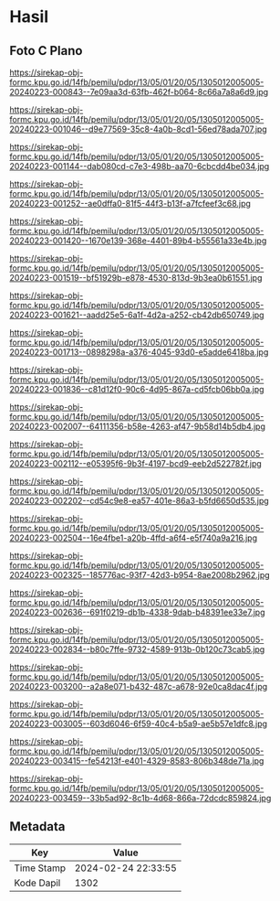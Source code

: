 # Hasil

## Foto C Plano

https://sirekap-obj-formc.kpu.go.id/14fb/pemilu/pdpr/13/05/01/20/05/1305012005005-20240223-000843--7e09aa3d-63fb-462f-b064-8c66a7a8a6d9.jpg

https://sirekap-obj-formc.kpu.go.id/14fb/pemilu/pdpr/13/05/01/20/05/1305012005005-20240223-001046--d9e77569-35c8-4a0b-8cd1-56ed78ada707.jpg

https://sirekap-obj-formc.kpu.go.id/14fb/pemilu/pdpr/13/05/01/20/05/1305012005005-20240223-001144--dab080cd-c7e3-498b-aa70-6cbcdd4be034.jpg

https://sirekap-obj-formc.kpu.go.id/14fb/pemilu/pdpr/13/05/01/20/05/1305012005005-20240223-001252--ae0dffa0-81f5-44f3-b13f-a7fcfeef3c68.jpg

https://sirekap-obj-formc.kpu.go.id/14fb/pemilu/pdpr/13/05/01/20/05/1305012005005-20240223-001420--1670e139-368e-4401-89b4-b55561a33e4b.jpg

https://sirekap-obj-formc.kpu.go.id/14fb/pemilu/pdpr/13/05/01/20/05/1305012005005-20240223-001519--bf51929b-e878-4530-813d-9b3ea0b61551.jpg

https://sirekap-obj-formc.kpu.go.id/14fb/pemilu/pdpr/13/05/01/20/05/1305012005005-20240223-001621--aadd25e5-6a1f-4d2a-a252-cb42db650749.jpg

https://sirekap-obj-formc.kpu.go.id/14fb/pemilu/pdpr/13/05/01/20/05/1305012005005-20240223-001713--0898298a-a376-4045-93d0-e5adde6418ba.jpg

https://sirekap-obj-formc.kpu.go.id/14fb/pemilu/pdpr/13/05/01/20/05/1305012005005-20240223-001836--c81d12f0-90c6-4d95-867a-cd5fcb06bb0a.jpg

https://sirekap-obj-formc.kpu.go.id/14fb/pemilu/pdpr/13/05/01/20/05/1305012005005-20240223-002007--64111356-b58e-4263-af47-9b58d14b5db4.jpg

https://sirekap-obj-formc.kpu.go.id/14fb/pemilu/pdpr/13/05/01/20/05/1305012005005-20240223-002112--e05395f6-9b3f-4197-bcd9-eeb2d522782f.jpg

https://sirekap-obj-formc.kpu.go.id/14fb/pemilu/pdpr/13/05/01/20/05/1305012005005-20240223-002202--cd54c9e8-ea57-401e-86a3-b5fd6650d535.jpg

https://sirekap-obj-formc.kpu.go.id/14fb/pemilu/pdpr/13/05/01/20/05/1305012005005-20240223-002504--16e4fbe1-a20b-4ffd-a6f4-e5f740a9a216.jpg

https://sirekap-obj-formc.kpu.go.id/14fb/pemilu/pdpr/13/05/01/20/05/1305012005005-20240223-002325--185776ac-93f7-42d3-b954-8ae2008b2962.jpg

https://sirekap-obj-formc.kpu.go.id/14fb/pemilu/pdpr/13/05/01/20/05/1305012005005-20240223-002636--691f0219-db1b-4338-9dab-b48391ee33e7.jpg

https://sirekap-obj-formc.kpu.go.id/14fb/pemilu/pdpr/13/05/01/20/05/1305012005005-20240223-002834--b80c7ffe-9732-4589-913b-0b120c73cab5.jpg

https://sirekap-obj-formc.kpu.go.id/14fb/pemilu/pdpr/13/05/01/20/05/1305012005005-20240223-003200--a2a8e071-b432-487c-a678-92e0ca8dac4f.jpg

https://sirekap-obj-formc.kpu.go.id/14fb/pemilu/pdpr/13/05/01/20/05/1305012005005-20240223-003005--603d6046-6f59-40c4-b5a9-ae5b57e1dfc8.jpg

https://sirekap-obj-formc.kpu.go.id/14fb/pemilu/pdpr/13/05/01/20/05/1305012005005-20240223-003415--fe54213f-e401-4329-8583-806b348de71a.jpg

https://sirekap-obj-formc.kpu.go.id/14fb/pemilu/pdpr/13/05/01/20/05/1305012005005-20240223-003459--33b5ad92-8c1b-4d68-866a-72dcdc859824.jpg


## Metadata

| Key        | Value               |
| ---------- | ------------------- |
| Time Stamp | 2024-02-24 22:33:55 |
| Kode Dapil | 1302                |



